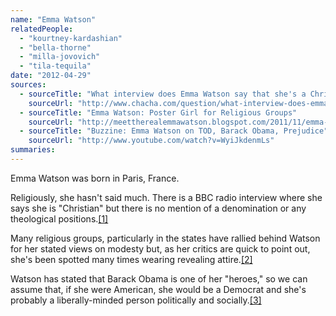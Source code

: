 ```yaml
---
name: "Emma Watson"
relatedPeople:
  - "kourtney-kardashian"
  - "bella-thorne"
  - "milla-jovovich"
  - "tila-tequila"
date: "2012-04-29"
sources:
  - sourceTitle: "What interview does Emma Watson say that she's a Christian"
    sourceUrl: "http://www.chacha.com/question/what-interview-does-emma-watson-say-that-she%27s-a-christian"
  - sourceTitle: "Emma Watson: Poster Girl for Religious Groups"
    sourceUrl: "http://meettherealemmawatson.blogspot.com/2011/11/emma-watson-poster-girl-for-religious.html?zx=8b7ab1b4321948d6"
  - sourceTitle: "Buzzine: Emma Watson on TOD, Barack Obama, Prejudice"
    sourceUrl: "http://www.youtube.com/watch?v=WyiJkdenmLs"
summaries:
---
```


Emma Watson was born in Paris, France.

Religiously, she hasn't said much. There is a BBC radio interview where she says she is "Christian" but there is no mention of a denomination or any theological positions.<a class="source-citation" href="#http%3A%2F%2Fwww.chacha.com%2Fquestion%2Fwhat-interview-does-emma-watson-say-that-she%2527s-a-christian" title="What interview does Emma Watson say that she&apos;s a Christian">[1]</a>

Many religious groups, particularly in the states have rallied behind Watson for her stated views on modesty but, as her critics are quick to point out, she's been spotted many times wearing revealing attire.<a class="source-citation" href="#http%3A%2F%2Fmeettherealemmawatson.blogspot.com%2F2011%2F11%2Femma-watson-poster-girl-for-religious.html%3Fzx%3D8b7ab1b4321948d6" title="Emma Watson: Poster Girl for Religious Groups">[2]</a>

Watson has stated that Barack Obama is one of her "heroes," so we can assume that, if she were American, she would be a Democrat and she's probably a liberally-minded person politically and socially.<a class="source-citation" href="#http%3A%2F%2Fwww.youtube.com%2Fwatch%3Fv%3DWyiJkdenmLs" title="Buzzine: Emma Watson on TOD, Barack Obama, Prejudice">[3]</a>